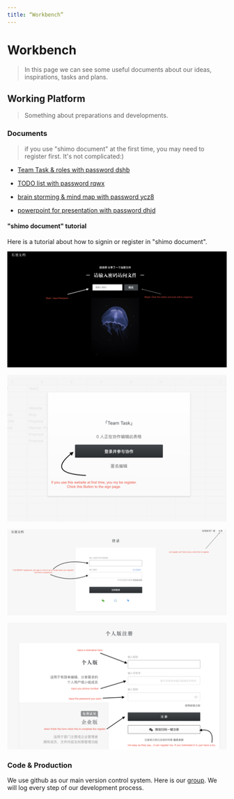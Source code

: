 ```yaml
---
title: “Workbench”
---
```


# Workbench

> In this page we can see some useful documents about our ideas, inspirations, tasks and plans.

## Working Platform

> Something about preparations and developments.

### Documents

> if you use "shimo document" at the first time, you may need to register first. It's not complicated:)

+ [Team Task & roles with password dshb](https://shimo.im/sheets/33AxUS3SQCoyoPG7)

+ [TODO list with password rqwx](https://shimo.im/docs/d129zZB9FgkB4QUQ)

+ [brain storming & mind map with password ycz8](https://shimo.im/mindmaps/IBF7R1WGj1MaItUa)

+ [powerpoint for presentation with password dhjd](https://shimo.im/slides/qBbxNg0tkF8rzzul)

#### "shimo document" tutorial

Here is a tutorial about how to signin or register in "shimo document".

![Step. 1](https://raw.githubusercontent.com/Vaskka/GitLearn/master/briyes/shimo/1.png)

![Step. 2](https://raw.githubusercontent.com/Vaskka/GitLearn/master/briyes/shimo/2.png)

![Step. 3](https://raw.githubusercontent.com/Vaskka/GitLearn/master/briyes/shimo/3.png)

![Step. 4](https://raw.githubusercontent.com/Vaskka/GitLearn/master/briyes/shimo/4.png)

### Code & Production

We use github as our main version control system. Here is our [group](https://github.com/briyes). We will log every step of our development process.
